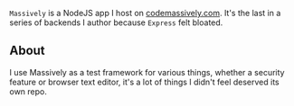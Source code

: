 `Massively` is a NodeJS app I host on [codemassively.com](https://www.codemassively.com). It's the last in a series of backends I author because `Express` felt bloated.

## About   
I use Massively as a test framework for various things, whether a security feature or browser text editor, it's a lot of things I didn't feel deserved its own repo.
